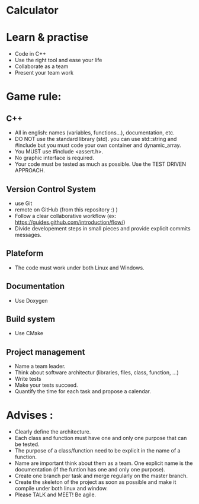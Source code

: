 # Calculator

# Learn & practise
 - Code in C++
 - Use the right tool and ease your life
 - Collaborate as a team
 - Present your team work

# Game rule:
## C++
 - All in english: names (variables, functions...), documentation, etc.
 - DO NOT use the standard library (std). you can use std::string and #include <iostream> but you must code your own container and dynamic_array.
 - You MUST use #include <assert.h>.
 - No graphic interface is required.
 - Your code must be tested as much as possible. Use the TEST DRIVEN APPROACH.

## Version Control System
 - use Git
 - remote on GitHub (from this repository :) )
 - Follow a clear collaborative workflow (ex: https://guides.github.com/introduction/flow/)
 - Divide developement steps in small pieces and provide explicit commits messages.

## Plateform
 - The code must work under both Linux and Windows.

## Documentation
 - Use Doxygen

## Build system
 - Use CMake

## Project management
 - Name a team leader.
 - Think about software architectur (libraries, files, class, function, ...)
 - Write tests
 - Make your tests succeed.
 - Quantify the time for each task and propose a calendar.

# Advises :
 * Clearly define the architecture. 
 * Each class and function must have one and only one purpose that can be tested. 
 * The purpose of a class/function need to be explicit in the name of a function. 
 * Name are important think about them as a team. One explicit name is the documentation (if the funtion has one and only one purpose).
 * Create one branch per task and merge regularly on the master branch.
 * Create the skeleton of the project as soon as possible and make it compile under both linux and window.
 * Please TALK and MEET! Be agile.
